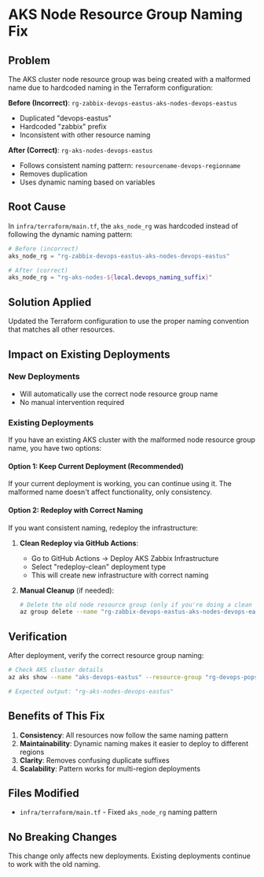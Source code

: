 # AKS Node Resource Group Naming Fix

## Problem
The AKS cluster node resource group was being created with a malformed name due to hardcoded naming in the Terraform configuration:

**Before (Incorrect)**: `rg-zabbix-devops-eastus-aks-nodes-devops-eastus`
- Duplicated "devops-eastus"
- Hardcoded "zabbix" prefix
- Inconsistent with other resource naming

**After (Correct)**: `rg-aks-nodes-devops-eastus`
- Follows consistent naming pattern: `resourcename-devops-regionname`
- Removes duplication
- Uses dynamic naming based on variables

## Root Cause
In `infra/terraform/main.tf`, the `aks_node_rg` was hardcoded instead of following the dynamic naming pattern:

```terraform
# Before (incorrect)
aks_node_rg = "rg-zabbix-devops-eastus-aks-nodes-devops-eastus"

# After (correct)
aks_node_rg = "rg-aks-nodes-${local.devops_naming_suffix}"
```

## Solution Applied
Updated the Terraform configuration to use the proper naming convention that matches all other resources.

## Impact on Existing Deployments

### New Deployments
- Will automatically use the correct node resource group name
- No manual intervention required

### Existing Deployments
If you have an existing AKS cluster with the malformed node resource group name, you have two options:

#### Option 1: Keep Current Deployment (Recommended)
If your current deployment is working, you can continue using it. The malformed name doesn't affect functionality, only consistency.

#### Option 2: Redeploy with Correct Naming
If you want consistent naming, redeploy the infrastructure:

1. **Clean Redeploy via GitHub Actions**:
   - Go to GitHub Actions → Deploy AKS Zabbix Infrastructure
   - Select "redeploy-clean" deployment type
   - This will create new infrastructure with correct naming

2. **Manual Cleanup** (if needed):
   ```bash
   # Delete the old node resource group (only if you're doing a clean redeploy)
   az group delete --name "rg-zabbix-devops-eastus-aks-nodes-devops-eastus" --yes
   ```

## Verification

After deployment, verify the correct resource group naming:

```bash
# Check AKS cluster details
az aks show --name "aks-devops-eastus" --resource-group "rg-devops-pops-eastus" --query "nodeResourceGroup"

# Expected output: "rg-aks-nodes-devops-eastus"
```

## Benefits of This Fix

1. **Consistency**: All resources now follow the same naming pattern
2. **Maintainability**: Dynamic naming makes it easier to deploy to different regions
3. **Clarity**: Removes confusing duplicate suffixes
4. **Scalability**: Pattern works for multi-region deployments

## Files Modified
- `infra/terraform/main.tf` - Fixed `aks_node_rg` naming pattern

## No Breaking Changes
This change only affects new deployments. Existing deployments continue to work with the old naming.
